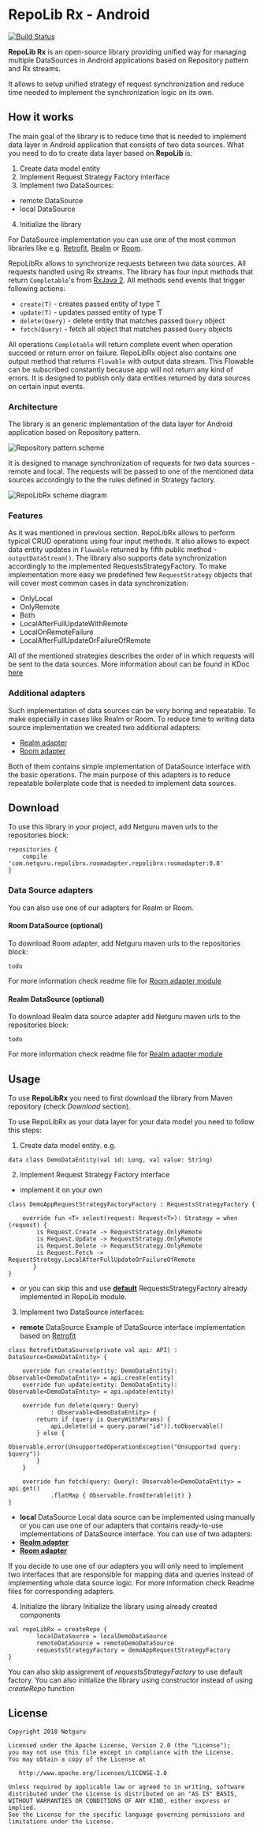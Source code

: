 # RepoLib Rx - Android
[![Build Status](https://app.bitrise.io/app/7a625a7d28607b69/status.svg?token=mqrar0Rvro3FeTPiRF4_fQ&branch=master)](https://github.com/netguru/repolib-android)

**RepoLib Rx** is an open-source library providing unified way for managing multiple DataSources in
Android applications based on Repository pattern and Rx streams.

It allows to setup unified strategy of request synchronization and reduce time needed to implement
 the synchronization logic on its own.

## How it works
The main goal of the library is to reduce time that is needed to implement data layer in Android
application that consists of two data sources. What you need to do to create data layer based
on **RepoLib** is:

1. Create data model entity
2. Implement Request Strategy Factory interface
3. Implement two DataSources:
 * remote DataSource
 * local DataSource
4. Initialize the library

For DataSource implementation you can use one of the most common libraries like e.g. [Retrofit](https://github.com/square/retrofit),
[Realm](https://realm.io/blog/realm-for-android/) or [Room](https://developer.android.com/topic/libraries/architecture/room).

RepoLibRx allows to synchronize requests between two data sources. All requests handled using Rx streams. 
The library has four input methods that return `Completable`'s from [RxJava 2](https://github.com/ReactiveX/RxJava). 
All methods send events that trigger following actions:
* `create(T)` - creates passed entity of type T
* `update(T)` - updates passed entity of type T
* `delete(Query)` - delete entity that matches passed `Query` object
* `fetch(Query)` - fetch all object that matches passed `Query` objects

All operations `Completable` will return complete event when operation succeed or return error on failure.
RepoLibRx object also contains one output method that returns `Flowable` with output data stream. 
This Flowable can be subscribed constantly because app will not return any kind of errors. 
It is designed to publish only data entities returned by data sources on certain input events.

### Architecture
The library is an generic implementation of the data layer for Android application based on
Repository pattern.

![Repository pattern scheme](images/repository_pattern.png "Repository pattern scheme")

It is designed to manage synchronization of requests for two data sources - remote and local.
The requests will be passed to one of the mentioned data sources accordingly to the the rules
defined in Strategy factory.

![RepoLibRx scheme diagram](images/lib_architecture.png "RepoLibRx scheme")

### Features
As it was mentioned in previous section. RepoLibRx allows to perform typical CRUD operations 
using four input methods. It also allows to expect data entity updates in `Flowable` returned by 
fifth public method - `outputDataStream()`.
The library also supports data synchronization accordingly to the implemented RequestsStrategyFactory.
 To make implementation more easy we predefined few `RequestStrategy` objects that will cover most 
 common cases in data synchronization:
* OnlyLocal
* OnlyRemote
* Both
* LocalAfterFullUpdateWithRemote
* LocalOnRemoteFailure
* LocalAfterFullUpdateOrFailureOfRemote

All of the mentioned strategies describes the order of in which requests will be sent to the data 
sources. More information about can be found in KDoc
 [here](https://github.com/netguru/repolib-android/blob/master/repolib/src/main/kotlin/co/netguru/repolibrx/strategy/RequestStrategy.kt)

### Additional adapters
Such implementation of data sources can be very boring and repeatable. To make especially in cases
like Realm or Room. To reduce time to writing data source implementation we created two additional
adapters:
 * [Realm adapter](https://github.com/netguru/repolib-android/tree/master/realmadapter)
 * [Room adapter](https://github.com/netguru/repolib-android/tree/master/roomadapter)

Both of them contains simple implementation of DataSource interface with the basic operations.
The main purpose of this adapters is to reduce repeatable boilerplate code that is needed to
implement data sources.


## Download
To use this library in your project, add Netguru maven urls to the repositories block:
```
repositories {
    compile 'com.netguru.repolibrx.roomadapter.repolibrx:roomadapter:0.8'
}
```

### Data Source adapters
You can also use one of our adapters for Realm or Room.


#### Room DataSource (optional)
 To download Room adapter, add Netguru maven urls to the repositories block:
```
todo
```
For more information check readme file for [Room adapter module](https://github.com/netguru/repolib-android/tree/master/roomadapter)

#### Realm DataSource (optional)
To download Realm data source adapter add Netguru maven urls to the repositories block:
```
todo
```
For more information check readme file for [Realm adapter module](https://github.com/netguru/repolib-android/tree/master/realmadapter)

## Usage
To use **RepoLibRx** you need to first download the library from Maven repository
(check *Download* section).

To use RepoLibRx as your data layer for your data model you need to follow this steps:

1. Create data model entity. e.g.
```
data class DemoDataEntity(val id: Long, val value: String)
```

2. Implement Request Strategy Factory interface
 * implement it on your own
 ```
class DemoAppRequestStrategyFactoryFactory : RequestsStrategyFactory {

     override fun <T> select(request: Request<T>): Strategy = when (request) {
         is Request.Create -> RequestStrategy.OnlyRemote
         is Request.Update -> RequestStrategy.OnlyRemote
         is Request.Delete -> RequestStrategy.OnlyRemote
         is Request.Fetch -> RequestStrategy.LocalAfterFullUpdateOrFailureOfRemote
        }
 }
 ```
  * or you can skip this and use **[default](https://github.com/netguru/repolib-android/blob/master/repolib/src/main/kotlin/co/netguru/repolibrx/strategy/DefaultRequestsStrategyFactory.kt)**
   RequestsStrategyFactory already implemented in RepoLib module.


3. Implement two DataSource interfaces:
 * **remote** DataSource
 Example of DataSource interface implementation based on [Retrofit](https://github.com/square/retrofit)
```
class RetrofitDataSource(private val api: API) : DataSource<DemoDataEntity> {

    override fun create(entity: DemoDataEntity): Observable<DemoDataEntity> = api.create(entity)
    override fun update(entity: DemoDataEntity): Observable<DemoDataEntity> = api.update(entity)

    override fun delete(query: Query)
            : Observable<DemoDataEntity> {
        return if (query is QueryWithParams) {
            api.delete(id = query.param("id")).toObservable()
        } else {
            Observable.error(UnsupportedOperationException("Unsupported query: $query"))
        }
    }

    override fun fetch(query: Query): Observable<DemoDataEntity> = api.get()
            .flatMap { Observable.fromIterable(it) }
}
```

 * **local** DataSource
 Local data source can be implemented using manually or you can use one of our adapters that contains
  ready-to-use implementations of DataSource interface. You can use of two adapters:
  * **[Realm adapter](https://github.com/netguru/repolib-android/tree/master/realmadapter)**
  * **[Room adapter](https://github.com/netguru/repolib-android/tree/master/roomadapter)**

 If you decide to use one of our adapters you will only need to implement two interfaces that are
 responsible for mapping data and queries instead of implementing whole data source logic.
 For more information check Readme files for corresponding adapters.

4. Initialize the library
Initialize the library using already created components
```
val repoLibRx = createRepo {
        localDataSource = localDemoDataSource
        remoteDataSource = remoteDemoDataSource
        requestsStrategyFactory = demoAppRequestStrategyFactory
}
```

You can also skip assignment of *requestsStrategyFactory* to use default factory. You can also
initialize the library using constructor instead of using *createRepo* function


## License  
```
Copyright 2018 Netguru

Licensed under the Apache License, Version 2.0 (the "License");
you may not use this file except in compliance with the License.
You may obtain a copy of the License at

   http://www.apache.org/licenses/LICENSE-2.0

Unless required by applicable law or agreed to in writing, software
distributed under the License is distributed on an "AS IS" BASIS,
WITHOUT WARRANTIES OR CONDITIONS OF ANY KIND, either express or implied.
See the License for the specific language governing permissions and
limitations under the License.
```
